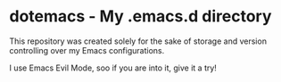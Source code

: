 # dotemacs - My .emacs.d directory

This repository was created solely for the sake of storage and version controlling over my Emacs configurations.

I use Emacs Evil Mode, soo if you are into it, give it a try!
